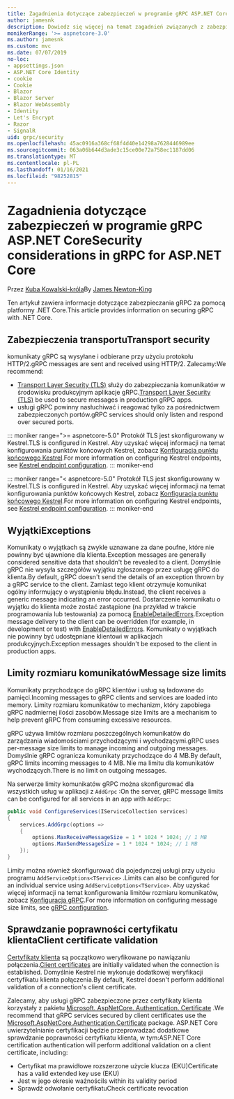 ```yaml
---
title: Zagadnienia dotyczące zabezpieczeń w programie gRPC ASP.NET Core
author: jamesnk
description: Dowiedz się więcej na temat zagadnień związanych z zabezpieczeniami dla programu gRPC ASP.NET Core.
monikerRange: '>= aspnetcore-3.0'
ms.author: jamesnk
ms.custom: mvc
ms.date: 07/07/2019
no-loc:
- appsettings.json
- ASP.NET Core Identity
- cookie
- Cookie
- Blazor
- Blazor Server
- Blazor WebAssembly
- Identity
- Let's Encrypt
- Razor
- SignalR
uid: grpc/security
ms.openlocfilehash: 45ac0916a368cf68f4d40e14298a7628446989ee
ms.sourcegitcommit: 063a06b644d3ade3c15ce00e72a758ec1187dd06
ms.translationtype: MT
ms.contentlocale: pl-PL
ms.lasthandoff: 01/16/2021
ms.locfileid: "98252815"
---
```

# <a name="security-considerations-in-grpc-for-aspnet-core"></a><span data-ttu-id="28c88-103">Zagadnienia dotyczące zabezpieczeń w programie gRPC ASP.NET Core</span><span class="sxs-lookup"><span data-stu-id="28c88-103">Security considerations in gRPC for ASP.NET Core</span></span>

<span data-ttu-id="28c88-104">Przez [Kuba Kowalski-króla](https://twitter.com/jamesnk)</span><span class="sxs-lookup"><span data-stu-id="28c88-104">By [James Newton-King](https://twitter.com/jamesnk)</span></span>

<span data-ttu-id="28c88-105">Ten artykuł zawiera informacje dotyczące zabezpieczania gRPC za pomocą platformy .NET Core.</span><span class="sxs-lookup"><span data-stu-id="28c88-105">This article provides information on securing gRPC with .NET Core.</span></span>

## <a name="transport-security"></a><span data-ttu-id="28c88-106">Zabezpieczenia transportu</span><span class="sxs-lookup"><span data-stu-id="28c88-106">Transport security</span></span>

<span data-ttu-id="28c88-107">komunikaty gRPC są wysyłane i odbierane przy użyciu protokołu HTTP/2.</span><span class="sxs-lookup"><span data-stu-id="28c88-107">gRPC messages are sent and received using HTTP/2.</span></span> <span data-ttu-id="28c88-108">Zalecamy:</span><span class="sxs-lookup"><span data-stu-id="28c88-108">We recommend:</span></span>

* <span data-ttu-id="28c88-109">[Transport Layer Security (TLS)](https://tools.ietf.org/html/rfc5246) służy do zabezpieczania komunikatów w środowisku produkcyjnym aplikacje gRPC.</span><span class="sxs-lookup"><span data-stu-id="28c88-109">[Transport Layer Security (TLS)](https://tools.ietf.org/html/rfc5246) be used to secure messages in production gRPC apps.</span></span>
* <span data-ttu-id="28c88-110">usługi gRPC powinny nasłuchiwać i reagować tylko za pośrednictwem zabezpieczonych portów.</span><span class="sxs-lookup"><span data-stu-id="28c88-110">gRPC services should only listen and respond over secured ports.</span></span>

::: moniker range=">= aspnetcore-5.0"
<span data-ttu-id="28c88-111">Protokół TLS jest skonfigurowany w Kestrel.</span><span class="sxs-lookup"><span data-stu-id="28c88-111">TLS is configured in Kestrel.</span></span> <span data-ttu-id="28c88-112">Aby uzyskać więcej informacji na temat konfigurowania punktów końcowych Kestrel, zobacz [Konfiguracja punktu końcowego Kestrel](xref:fundamentals/servers/kestrel/endpoints).</span><span class="sxs-lookup"><span data-stu-id="28c88-112">For more information on configuring Kestrel endpoints, see [Kestrel endpoint configuration](xref:fundamentals/servers/kestrel/endpoints).</span></span>
::: moniker-end

::: moniker range="< aspnetcore-5.0"
<span data-ttu-id="28c88-113">Protokół TLS jest skonfigurowany w Kestrel.</span><span class="sxs-lookup"><span data-stu-id="28c88-113">TLS is configured in Kestrel.</span></span> <span data-ttu-id="28c88-114">Aby uzyskać więcej informacji na temat konfigurowania punktów końcowych Kestrel, zobacz [Konfiguracja punktu końcowego Kestrel](xref:fundamentals/servers/kestrel#endpoint-configuration).</span><span class="sxs-lookup"><span data-stu-id="28c88-114">For more information on configuring Kestrel endpoints, see [Kestrel endpoint configuration](xref:fundamentals/servers/kestrel#endpoint-configuration).</span></span>
::: moniker-end

## <a name="exceptions"></a><span data-ttu-id="28c88-115">Wyjątki</span><span class="sxs-lookup"><span data-stu-id="28c88-115">Exceptions</span></span>

<span data-ttu-id="28c88-116">Komunikaty o wyjątkach są zwykle uznawane za dane poufne, które nie powinny być ujawnione dla klienta.</span><span class="sxs-lookup"><span data-stu-id="28c88-116">Exception messages are generally considered sensitive data that shouldn't be revealed to a client.</span></span> <span data-ttu-id="28c88-117">Domyślnie gRPC nie wysyła szczegółów wyjątku zgłoszonego przez usługę gRPC do klienta.</span><span class="sxs-lookup"><span data-stu-id="28c88-117">By default, gRPC doesn't send the details of an exception thrown by a gRPC service to the client.</span></span> <span data-ttu-id="28c88-118">Zamiast tego klient otrzymuje komunikat ogólny informujący o wystąpieniu błędu.</span><span class="sxs-lookup"><span data-stu-id="28c88-118">Instead, the client receives a generic message indicating an error occurred.</span></span> <span data-ttu-id="28c88-119">Dostarczenie komunikatu o wyjątku do klienta może zostać zastąpione (na przykład w trakcie programowania lub testowania) za pomocą [EnableDetailedErrors](xref:grpc/configuration#configure-services-options).</span><span class="sxs-lookup"><span data-stu-id="28c88-119">Exception message delivery to the client can be overridden (for example, in development or test) with [EnableDetailedErrors](xref:grpc/configuration#configure-services-options).</span></span> <span data-ttu-id="28c88-120">Komunikaty o wyjątkach nie powinny być udostępniane klientowi w aplikacjach produkcyjnych.</span><span class="sxs-lookup"><span data-stu-id="28c88-120">Exception messages shouldn't be exposed to the client in production apps.</span></span>

## <a name="message-size-limits"></a><span data-ttu-id="28c88-121">Limity rozmiaru komunikatów</span><span class="sxs-lookup"><span data-stu-id="28c88-121">Message size limits</span></span>

<span data-ttu-id="28c88-122">Komunikaty przychodzące do gRPC klientów i usług są ładowane do pamięci.</span><span class="sxs-lookup"><span data-stu-id="28c88-122">Incoming messages to gRPC clients and services are loaded into memory.</span></span> <span data-ttu-id="28c88-123">Limity rozmiaru komunikatów to mechanizm, który zapobiega gRPC nadmiernej ilości zasobów.</span><span class="sxs-lookup"><span data-stu-id="28c88-123">Message size limits are a mechanism to help prevent gRPC from consuming excessive resources.</span></span>

<span data-ttu-id="28c88-124">gRPC używa limitów rozmiaru poszczególnych komunikatów do zarządzania wiadomościami przychodzącymi i wychodzącymi.</span><span class="sxs-lookup"><span data-stu-id="28c88-124">gRPC uses per-message size limits to manage incoming and outgoing messages.</span></span> <span data-ttu-id="28c88-125">Domyślnie gRPC ogranicza komunikaty przychodzące do 4 MB.</span><span class="sxs-lookup"><span data-stu-id="28c88-125">By default, gRPC limits incoming messages to 4 MB.</span></span> <span data-ttu-id="28c88-126">Nie ma limitu dla komunikatów wychodzących.</span><span class="sxs-lookup"><span data-stu-id="28c88-126">There is no limit on outgoing messages.</span></span>

<span data-ttu-id="28c88-127">Na serwerze limity komunikatów gRPC można skonfigurować dla wszystkich usług w aplikacji z `AddGrpc` :</span><span class="sxs-lookup"><span data-stu-id="28c88-127">On the server, gRPC message limits can be configured for all services in an app with `AddGrpc`:</span></span>

```csharp
public void ConfigureServices(IServiceCollection services)
{
    services.AddGrpc(options =>
    {
        options.MaxReceiveMessageSize = 1 * 1024 * 1024; // 1 MB
        options.MaxSendMessageSize = 1 * 1024 * 1024; // 1 MB
    });
}
```

<span data-ttu-id="28c88-128">Limity można również skonfigurować dla pojedynczej usługi przy użyciu programu `AddServiceOptions<TService>` .</span><span class="sxs-lookup"><span data-stu-id="28c88-128">Limits can also be configured for an individual service using `AddServiceOptions<TService>`.</span></span> <span data-ttu-id="28c88-129">Aby uzyskać więcej informacji na temat konfigurowania limitów rozmiaru komunikatów, zobacz [Konfiguracja gRPC](xref:grpc/configuration).</span><span class="sxs-lookup"><span data-stu-id="28c88-129">For more information on configuring message size limits, see [gRPC configuration](xref:grpc/configuration).</span></span>

## <a name="client-certificate-validation"></a><span data-ttu-id="28c88-130">Sprawdzanie poprawności certyfikatu klienta</span><span class="sxs-lookup"><span data-stu-id="28c88-130">Client certificate validation</span></span>

<span data-ttu-id="28c88-131">[Certyfikaty klienta](https://tools.ietf.org/html/rfc5246#section-7.4.4) są początkowo weryfikowane po nawiązaniu połączenia.</span><span class="sxs-lookup"><span data-stu-id="28c88-131">[Client certificates](https://tools.ietf.org/html/rfc5246#section-7.4.4) are initially validated when the connection is established.</span></span> <span data-ttu-id="28c88-132">Domyślnie Kestrel nie wykonuje dodatkowej weryfikacji certyfikatu klienta połączenia.</span><span class="sxs-lookup"><span data-stu-id="28c88-132">By default, Kestrel doesn't perform additional validation of a connection's client certificate.</span></span>

<span data-ttu-id="28c88-133">Zalecamy, aby usługi gRPC zabezpieczone przez certyfikaty klienta korzystały z pakietu [Microsoft. AspNetCore. Authentication. Certificate](xref:security/authentication/certauth) .</span><span class="sxs-lookup"><span data-stu-id="28c88-133">We recommend that gRPC services secured by client certificates use the [Microsoft.AspNetCore.Authentication.Certificate](xref:security/authentication/certauth) package.</span></span> <span data-ttu-id="28c88-134">ASP.NET Core uwierzytelnianie certyfikacji będzie przeprowadzać dodatkowe sprawdzanie poprawności certyfikatu klienta, w tym:</span><span class="sxs-lookup"><span data-stu-id="28c88-134">ASP.NET Core certification authentication will perform additional validation on a client certificate, including:</span></span>

* <span data-ttu-id="28c88-135">Certyfikat ma prawidłowe rozszerzone użycie klucza (EKU)</span><span class="sxs-lookup"><span data-stu-id="28c88-135">Certificate has a valid extended key use (EKU)</span></span>
* <span data-ttu-id="28c88-136">Jest w jego okresie ważności</span><span class="sxs-lookup"><span data-stu-id="28c88-136">Is within its validity period</span></span>
* <span data-ttu-id="28c88-137">Sprawdź odwołanie certyfikatu</span><span class="sxs-lookup"><span data-stu-id="28c88-137">Check certificate revocation</span></span>
